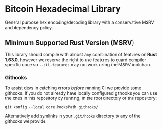 # Bitcoin Hexadecimal Library

General purpose hex encoding/decoding library with a conservative MSRV and dependency policy.

## Minimum Supported Rust Version (MSRV)

This library should compile with almost any combination of features on **Rust 1.63.0**, however we
reserve the right to use features to guard compiler specific code so `--all-features` may not work
using the MSRV toolchain.

### Githooks

To assist devs in catching errors _before_ running CI we provide some githooks. If you do not
already have locally configured githooks you can use the ones in this repository by running, in the
root directory of the repository:
```
git config --local core.hooksPath githooks/
```

Alternatively add symlinks in your `.git/hooks` directory to any of the githooks we provide.
